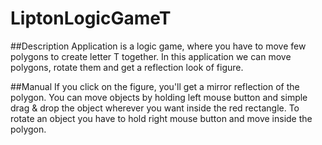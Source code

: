 # LiptonLogicGameT

##Description
Application is a logic game, where you have to move few polygons to create letter T together. In this application we can move polygons, rotate them and get a reflection look of figure.

##Manual
If you click on the figure, you'll get a mirror reflection of the polygon. You can move objects by holding left mouse button and simple drag & drop the object wherever you want inside the red rectangle. To rotate an object you have to hold right mouse button and move inside the polygon.
